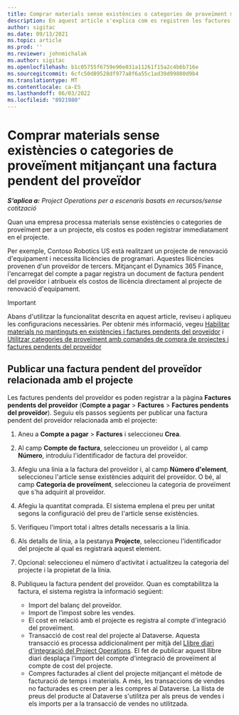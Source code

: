 ```yaml
---
title: Comprar materials sense existències o categories de proveïment mitjançant una factura pendent del proveïdor
description: En aquest article s'explica com es registren les factures pendents del proveïdor.
author: sigitac
ms.date: 09/13/2021
ms.topic: article
ms.prod: ''
ms.reviewer: johnmichalak
ms.author: sigitac
ms.openlocfilehash: b1c05755f6759e90e031a11261f15a2c4b6b716e
ms.sourcegitcommit: 6cfc50d89528df977a8f6a55c1ad39d99800d9b4
ms.translationtype: MT
ms.contentlocale: ca-ES
ms.lasthandoff: 06/03/2022
ms.locfileid: "8921980"
---
```

# <a name="purchase-non-stocked-materials-or-procurement-categories-using-a-pending-vendor-invoice"></a>Comprar materials sense existències o categories de proveïment mitjançant una factura pendent del proveïdor

_**S'aplica a:** Project Operations per a escenaris basats en recursos/sense cotització_

Quan una empresa processa materials sense existències o categories de proveïment per a un projecte, els costos es poden registrar immediatament en el projecte. 

Per exemple, Contoso Robotics US està realitzant un projecte de renovació d'equipament i necessita llicències de programari. Aquestes llicències provenen d'un proveïdor de tercers.  Mitjançant el Dynamics 365 Finance, l'encarregat del compte a pagar registra un document de factura pendent del proveïdor i atribueix els costos de llicència directament al projecte de renovació d'equipament. 

> [!IMPORTANT]
> Abans d'utilitzar la funcionalitat descrita en aquest article, reviseu i apliqueu les configuracions necessàries. Per obtenir més informació, vegeu [Habilitar materials no mantinguts en existències i factures pendents del proveïdor](configure-materials-nonstocked.md) i [Utilitzar categories de proveïment amb comandes de compra de projectes i factures pendents del proveïdor](configure-procurement-categories.md)

## <a name="post-a-project-related-pending-vendor-invoice"></a>Publicar una factura pendent del proveïdor relacionada amb el projecte 

Les factures pendents del proveïdor es poden registrar a la pàgina **Factures pendents del proveïdor** (**Compte a pagar** > **Factures** > **Factures pendents del proveïdor**). Seguiu els passos següents per publicar una factura pendent del proveïdor relacionada amb el projecte:

1. Aneu a **Compte a pagar** > **Factures** i seleccioneu **Crea**. 
1. Al camp **Compte de factura**, seleccioneu un proveïdor i, al camp **Número**, introduïu l'identificador de factura del proveïdor.
1. Afegiu una línia a la factura del proveïdor i, al camp **Número d'element**, seleccioneu l'article sense existències adquirit del proveïdor. O bé, al camp **Categoria de proveïment**, seleccioneu la categoria de proveïment que s'ha adquirit al proveïdor.   
1. Afegiu la quantitat comprada. El sistema emplena el preu per unitat segons la configuració del preu de l'article sense existències. 
1. Verifiqueu l'import total i altres detalls necessaris a la línia.
1. Als detalls de línia, a la pestanya **Projecte**, seleccioneu l'identificador del projecte al qual es registrarà aquest element.
1. Opcional: seleccioneu el número d'activitat i actualitzeu la categoria del projecte i la propietat de la línia.
1. Publiqueu la factura pendent del proveïdor. Quan es comptabilitza la factura, el sistema registra la informació següent:
    
    - Import del balanç del proveïdor.
    - Import de l’impost sobre les vendes.
    - El cost en relació amb el projecte es registra al compte d'integració del proveïment.
    - Transacció de cost real del projecte al Dataverse.  Aquesta transacció es processa addicionalment per mitjà del [Llibre diari d'integració del Project Operations](../project-accounting/project-operations-integration-journal.md). El fet de publicar aquest llibre diari desplaça l'import del compte d'integració de proveïment al compte de cost del projecte. 
    - Compres facturades al client del projecte mitjançant el mètode de facturació de temps i materials. A més, les transaccions de vendes no facturades es creen per a les compres al Dataverse. La llista de preus del producte al Dataverse s'utilitza per als preus de vendes i els imports per a la transacció de vendes no utilitzada.
